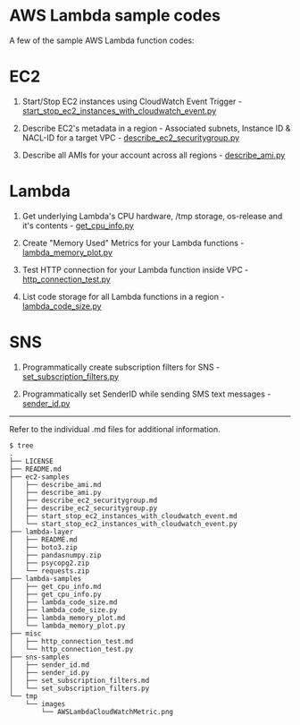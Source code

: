 # AWS Lambda sample codes

A  few of the sample AWS Lambda function codes:

EC2
===

1. Start/Stop EC2 instances using CloudWatch Event Trigger  - [start_stop_ec2_instances_with_cloudwatch_event.py](ec2-samples/start_stop_ec2_instances_with_cloudwatch_event.py)

2. Describe EC2's metadata in a region - Associated subnets, Instance ID & NACL-ID for a target VPC - [describe_ec2_securitygroup.py](ec2-samples/describe_ec2_securitygroup.py)

3. Describe all AMIs for your account across all regions - [describe_ami.py](ec2-samples/describe_ami.py)


Lambda
===

1. Get underlying Lambda's CPU hardware, /tmp storage, os-release and it's contents  - [get_cpu_info.py](lambda-samples/get_cpu_info.py)

2. Create "Memory Used" Metrics for your Lambda functions - [lambda_memory_plot.py](lambda-samples/lambda_memory_plot.py)

3. Test HTTP connection for your Lambda function inside VPC - [http_connection_test.py](misc/http_connection_test.py)

4. List code storage for all Lambda functions in a region - [lambda_code_size.py](lambda-samples/lambda_code_size.py)


SNS
===

1. Programmatically create subscription filters for SNS  - [set_subscription_filters.py](sns-samples/set_subscription_filters.py)

2. Programmatically set SenderID while sending SMS text messages  - [sender_id.py](sns-samples/sender_id.py)

---
Refer to the individual .md files for additional information.

```
$ tree
.
├── LICENSE
├── README.md
├── ec2-samples
│   ├── describe_ami.md
│   ├── describe_ami.py
│   ├── describe_ec2_securitygroup.md
│   ├── describe_ec2_securitygroup.py
│   ├── start_stop_ec2_instances_with_cloudwatch_event.md
│   └── start_stop_ec2_instances_with_cloudwatch_event.py
├── lambda-layer
│   ├── README.md
│   ├── boto3.zip
│   ├── pandasnumpy.zip
│   ├── psycopg2.zip
│   └── requests.zip
├── lambda-samples
│   ├── get_cpu_info.md
│   ├── get_cpu_info.py
│   ├── lambda_code_size.md
│   ├── lambda_code_size.py
│   ├── lambda_memory_plot.md
│   └── lambda_memory_plot.py
├── misc
│   ├── http_connection_test.md
│   └── http_connection_test.py
├── sns-samples
│   ├── sender_id.md
│   ├── sender_id.py
│   ├── set_subscription_filters.md
│   └── set_subscription_filters.py
└── tmp
    └── images
        └── AWSLambdaCloudWatchMetric.png
```
